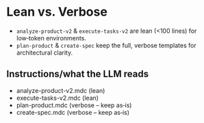  # Lean vs. Verbose 
- `analyze‑product-v2` & `execute‑tasks-v2` are lean (<100 lines) for low‑token environments.  
- `plan‑product` & `create‑spec` keep the full, verbose templates for architectural clarity.

## Instructions/what the LLM reads
- analyze-product-v2.mdc  (lean)
- execute-tasks-v2.mdc    (lean)
- plan-product.mdc        (verbose – keep as‑is)
- create-spec.mdc         (verbose – keep as‑is)
